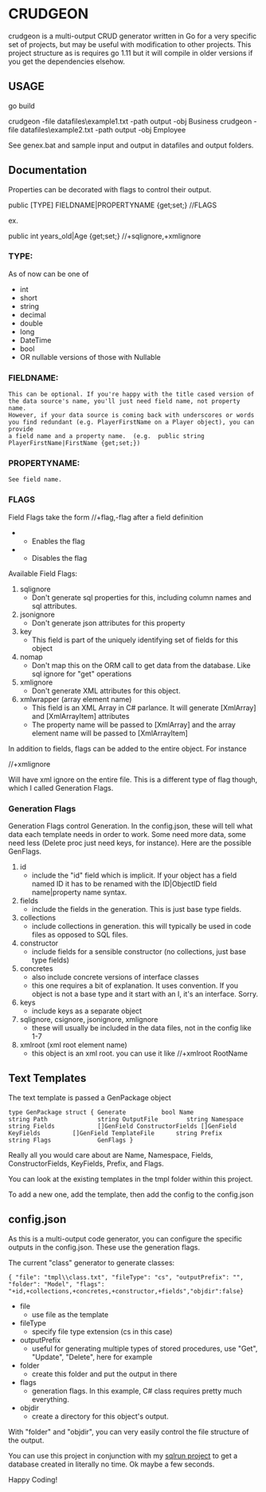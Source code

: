 # CRUDGEON

crudgeon is a multi-output CRUD generator written in Go for a very specific set of projects, but may be useful with modification to other projects. This project structure as is requires go 1.11 but it will compile in older versions if you get the dependencies elsehow.

## USAGE

go build

crudgeon -file datafiles\example1.txt -path output -obj Business
crudgeon -file datafiles\example2.txt -path output -obj Employee

See genex.bat and sample input and output in datafiles and output folders.

## Documentation

Properties can be decorated with flags to control their output.

public [TYPE] FIELDNAME|PROPERTYNAME {get;set;} //FLAGS

ex.

public int years_old|Age {get;set;} //+sqlignore,+xmlignore

### TYPE:

As of now can be one of
* int
* short
* string
* decimal
* double
* long
* DateTime
* bool
* OR nullable versions of those with Nullable<TYPE>

### FIELDNAME:
    This can be optional. If you're happy with the title cased version of the data source's name, you'll just need field name, not property name.
    However, if your data source is coming back with underscores or words you find redundant (e.g. PlayerFirstName on a Player object), you can provide
    a field name and a property name.  (e.g.  public string PlayerFirstName|FirstName {get;set;})

### PROPERTYNAME:
    See field name.

### FLAGS
Field Flags take the form //+flag,-flag after a field definition

* + Enables the flag
* - Disables the flag

Available Field Flags:

1. sqlignore
    - Don't generate sql properties for this, including column names and sql attributes.
2. jsonignore
    - Don't generate json attributes for this property
3. key
    - This field is part of the uniquely identifying set of fields for this object
4. nomap
    - Don't map this on the ORM call to get data from the database. Like sql ignore for "get" operations
5. xmlignore
    - Don't generate XML attributes for this object.
6. xmlwrapper  (array element name)
    - This field is an XML Array in C# parlance. It will generate [XmlArray] and [XmlArrayItem] attributes
    - The property name will be passed to [XmlArray] and the array element name will be passed to [XmlArrayItem]
        
In addition to fields, flags can be added to the entire object. For instance

//+xmlignore

Will have xml ignore on the entire file. This is a different type of flag though, which I called Generation Flags.

### Generation Flags

Generation Flags control Generation. In the config.json, these will tell what data each template needs in order to work. Some need more data, some need less (Delete proc just need keys, for instance). Here are the possible GenFlags.

1. id
    - include the "id" field which is implicit. If your object has a field named ID it has to be renamed with the ID|ObjectID field name|property name syntax.
2. fields
    - include the fields in the generation. This is just base type fields.
3. collections
    - include collections in generation. this will typically be used in code files as opposed to SQL files.
4. constructor
    - include fields for a sensible constructor (no collections, just base type fields)
5. concretes
    - also include concrete versions of interface classes
    - this one requires a bit of explanation. It uses convention. If you object is not a base type and it start with an I, it's an interface. Sorry.
6. keys
    - include keys as a separate object
7. sqlignore, csignore, jsonignore, xmlignore
    - these will usually be included in the data files, not in the config like 1-7
8. xmlroot (xml root element name)
    - this object is an xml root. you can use it like   //+xmlroot RootName

## Text Templates

The text template is passed a GenPackage object

`type GenPackage struct {
	Generate          bool
	Name              string
	Path              string
	OutputFile        string
	Namespace         string
	Fields            []GenField
	ConstructorFields []GenField
	KeyFields         []GenField
	TemplateFile      string
	Prefix            string
	Flags             GenFlags
}`

Really all you would care about are Name, Namespace, Fields, ConstructorFields, KeyFields, Prefix, and Flags.

You can look at the existing templates in the tmpl folder within this project.

To add a new one, add the template, then add the config to the config.json

## config.json

As this is a multi-output code generator, you can configure the specific outputs in the config.json. These use the generation flags.

The current "class" generator to generate classes:

`{ "file": "tmpl\\class.txt", "fileType": "cs", "outputPrefix": "", "folder": "Model", "flags": "+id,+collections,+concretes,+constructor,+fields","objdir":false}`

* file
    - use file as the template
* fileType
    - specify file type extension (cs in this case)
* outputPrefix
    - useful for generating multiple types of stored procedures, use "Get", "Update", "Delete", here for example
* folder
    - create this folder and put the output in there
* flags
    - generation flags. In this example, C# class requires pretty much everything.
* objdir
    - create a directory for this object's output.

With "folder" and "objdir", you can very easily control the file structure of the output.

You can use this project in conjunction with my [sqlrun project](https://github.com/jasontconnell/sqlrun) to get a database created in literally no time. Ok maybe a few seconds.

Happy Coding!

